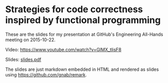 # Strategies for code correctness inspired by functional programming

These are the slides for my presentation at GitHub's Engineering All-Hands meeting on 2015-10-22.

Video: https://www.youtube.com/watch?v=GlMX_tlisF8

Slides: [slides.pdf](slides.pdf)

The slides are just markdown embedded in HTML and rendered as slides using https://github.com/gnab/remark.
